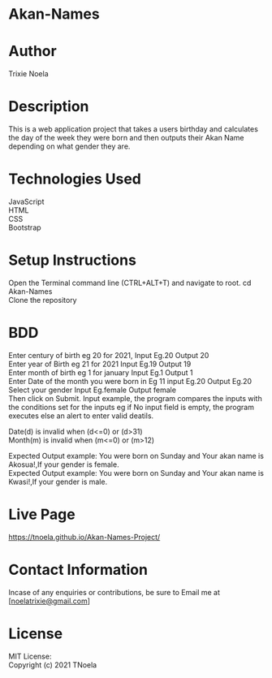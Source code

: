 # Akan-Names
# Author
Trixie Noela
# Description
This is a web application project that takes a users birthday and calculates the day of the week they were born and then outputs their Akan Name depending on what gender they are.
# Technologies Used
JavaScript<br>
HTML<br>
CSS<br>
Bootstrap<br>
# Setup Instructions
Open the Terminal command line (CTRL+ALT+T) and navigate to root. cd Akan-Names<br>
Clone the repository 
# BDD
Enter century of birth eg 20 for 2021, Input Eg.20 Output 20<br>
Enter year of Birth eg 21 for 2021 Input Eg.19 Output 19<br>
Enter month of birth eg 1 for january Input Eg.1 Output 1<br>
Enter Date of the month you were born in Eg 11 input Eg.20 Output Eg.20<br>
Select your gender Input Eg.female Output female<br>
Then click on Submit. Input example, the program compares the inputs with the conditions set for the inputs eg if No input field is empty, the program executes else an alert to enter valid deatils.<br>

Date(d) is invalid when (d<=0) or (d>31)<br>
Month(m) is invalid when (m<=0) or (m>12)<br>

Expected Output example: You were born on Sunday and Your akan name is Akosua!,If your gender is female.<br>
Expected Output example: You were born on Sunday and Your akan name is Kwasi!,If your gender is male.   
# Live Page
https://tnoela.github.io/Akan-Names-Project/
# Contact Information
Incase of any enquiries or contributions, be sure to Email me at [noelatrixie@gmail.com]
# License
MIT License:<br>
Copyright (c) 2021 TNoela


